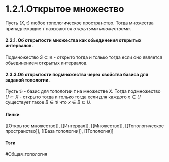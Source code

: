# 1.2.1.Открытое множество
Пусть $(X,\tau)$ любое топологическое пространство. Тогда множества принадлежащие $\tau$ называются *открытыми множествами*.

#### 2.2.1. Об открытости множества как обьединения открытых интервалов.
Подмножество $S\subset\mathbb{R}$ - открыто тогда и только тогда если оно является обьединением открытых интервалов.

#### 2.3.3.Об открытости подмножества через свойства базиса для заданой топологии.
Пусть $\mathfrak{B}$ - базис для топологии $\tau$ на множестве $X$. Тогда подмножество $U\subset X$ - открыто тогда и только тогда если для каждого $x\in U$ существует такое $B\in\mathfrak{B}$ что $x\in B\subseteq U$.

#### Линки 
[[Открытое множество]],
[[Интервал]],
[[Множество]],
[[Топологическое пространство]],
[[База топологии]],
[[Топология]]
#### Тэги 
 #Общая_топология
